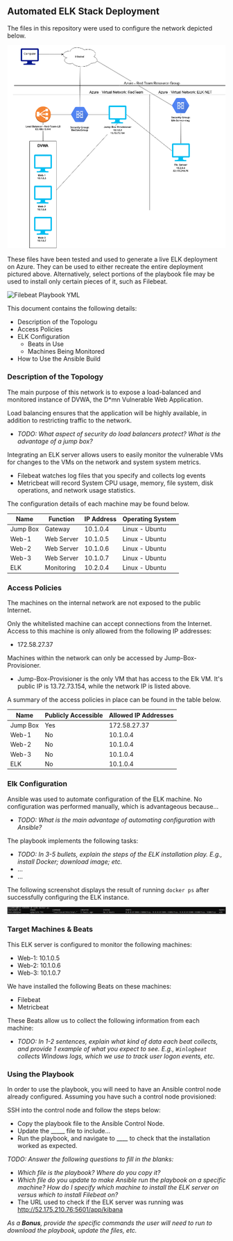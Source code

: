 ## Automated ELK Stack Deployment

The files in this repository were used to configure the network depicted below.

![Diagram](diagram_project.png)

These files have been tested and used to generate a live ELK deployment on Azure. They can be used to either recreate the entire deployment pictured above. Alternatively, select portions of the playbook file may be used to install only certain pieces of it, such as Filebeat.

![Filebeat Playbook YML](yml/filebeat-playbook.yml)

This document contains the following details:
- Description of the Topologu
- Access Policies
- ELK Configuration
  - Beats in Use
  - Machines Being Monitored
- How to Use the Ansible Build


### Description of the Topology

The main purpose of this network is to expose a load-balanced and monitored instance of DVWA, the D*mn Vulnerable Web Application.

Load balancing ensures that the application will be highly available, in addition to restricting traffic to the network.
- _TODO: What aspect of security do load balancers protect? What is the advantage of a jump box?_

Integrating an ELK server allows users to easily monitor the vulnerable VMs for changes to the VMs on the network and system system metrics.
- Filebeat watches log files that you specify and collects log events
- Metricbeat will record System CPU usage, memory, file system, disk operations, and network usage statistics.

The configuration details of each machine may be found below.

| Name     | Function   | IP Address | Operating System |
|----------|------------|------------|------------------|
| Jump Box | Gateway    | 10.1.0.4   | Linux - Ubuntu   |
| Web-1    | Web Server | 10.1.0.5   | Linux - Ubuntu   |
| Web-2    | Web Server | 10.1.0.6   | Linux - Ubuntu   |
| Web-3    | Web Server | 10.1.0.7   | Linux - Ubuntu   |
| ELK      | Monitoring | 10.2.0.4   | Linux - Ubuntu   |

### Access Policies

The machines on the internal network are not exposed to the public Internet. 

Only the whitelisted machine can accept connections from the Internet. Access to this machine is only allowed from the following IP addresses:
- 172.58.27.37

Machines within the network can only be accessed by Jump-Box-Provisioner.
- Jump-Box-Provisioner is the only VM that has access to the Elk VM. It's public IP is 13.72.73.154, while the network IP is listed above.

A summary of the access policies in place can be found in the table below.

| Name     | Publicly Accessible | Allowed IP Addresses |
|----------|---------------------|----------------------|
| Jump Box | Yes                 | 172.58.27.37         |
| Web-1    | No                  | 10.1.0.4             |
| Web-2    | No                  | 10.1.0.4             |
| Web-3    | No                  | 10.1.0.4             |
| ELK      | No                  | 10.1.0.4             |

### Elk Configuration

Ansible was used to automate configuration of the ELK machine. No configuration was performed manually, which is advantageous because...
- _TODO: What is the main advantage of automating configuration with Ansible?_

The playbook implements the following tasks:
- _TODO: In 3-5 bullets, explain the steps of the ELK installation play. E.g., install Docker; download image; etc._
- ...
- ...

The following screenshot displays the result of running `docker ps` after successfully configuring the ELK instance.

![Output of command: "docker ps"](screenshots/elk_docker_ps.png)

### Target Machines & Beats
This ELK server is configured to monitor the following machines:
- Web-1: 10.1.0.5
- Web-2: 10.1.0.6
- Web-3: 10.1.0.7

We have installed the following Beats on these machines:
- Filebeat
- Metricbeat

These Beats allow us to collect the following information from each machine:
- _TODO: In 1-2 sentences, explain what kind of data each beat collects, and provide 1 example of what you expect to see. E.g., `Winlogbeat` collects Windows logs, which we use to track user logon events, etc._

### Using the Playbook
In order to use the playbook, you will need to have an Ansible control node already configured. Assuming you have such a control node provisioned: 

SSH into the control node and follow the steps below:
- Copy the playbook file to the Ansible Control Node.
- Update the _____ file to include...
- Run the playbook, and navigate to ____ to check that the installation worked as expected.

_TODO: Answer the following questions to fill in the blanks:_
- _Which file is the playbook? Where do you copy it?_
- _Which file do you update to make Ansible run the playbook on a specific machine? How do I specify which machine to install the ELK server on versus which to install Filebeat on?_
- The URL used to check if the ELK server was running was http://52.175.210.76:5601/app/kibana

_As a **Bonus**, provide the specific commands the user will need to run to download the playbook, update the files, etc._
